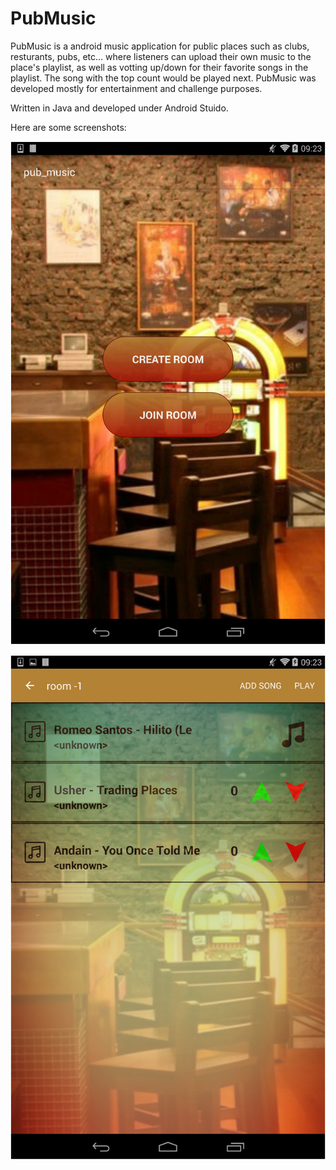 # PubMusic
PubMusic is a android music application for public places such as clubs, resturants, pubs, etc... where listeners can upload their own music to the place's playlist, as well as votting up/down for their favorite songs in the playlist. The song with the top count would be played next. 
PubMusic was developed mostly for entertainment and challenge purposes.  

Written in Java and developed under Android Stuido.

Here are some screenshots:

![alt text](https://raw.githubusercontent.com/sk8erpunk/pubmusic/master/screenshots/screenshot1.png)

![alt text](https://raw.githubusercontent.com/sk8erpunk/pubmusic/master/screenshots/screenshot2.png)

